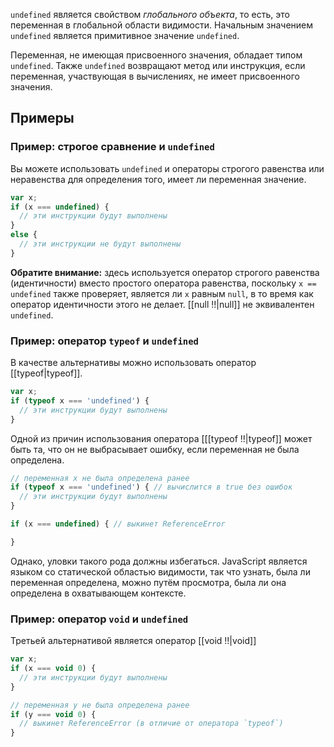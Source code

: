 `undefined` является свойством _глобального объекта_, то есть, это переменная в глобальной области видимости. Начальным значением `undefined` является примитивное значение `undefined`.

Переменная, не имеющая присвоенного значения, обладает типом `undefined`. Также `undefined` возвращают метод или инструкция, если переменная, участвующая в вычислениях, не имеет присвоенного значения.

## Примеры

### Пример: строгое сравнение и `undefined`

Вы можете использовать `undefined` и операторы строгого равенства или неравенства для определения того, имеет ли переменная значение.

```javascript
var x;
if (x === undefined) {
  // эти инструкции будут выполнены
}
else {
  // эти инструкции не будут выполнены
}
```

**Обратите внимание:** здесь используется оператор строгого равенства (идентичности) вместо простого оператора равенства, поскольку `x == undefined` также проверяет, является ли `x` равным `null`, в то время как оператор идентичности этого не делает. [[null !!|null]] не эквивалентен `undefined`.

### Пример: оператор `typeof` и `undefined`

В качестве альтернативы можно использовать оператор [[typeof|typeof]].

```javascript
var x;
if (typeof x === 'undefined') {
  // эти инструкции будут выполнены
}
```

Одной из причин использования оператора [[[typeof  !!|typeof]] может быть та, что он не выбрасывает ошибку, если переменная не была определена.

```javascript
// переменная x не была определена ранее
if (typeof x === 'undefined') { // вычислится в true без ошибок
  // эти инструкции будут выполнены
}

if (x === undefined) { // выкинет ReferenceError

}
```

Однако, уловки такого рода должны избегаться. JavaScript является языком со статической областью видимости, так что узнать, была ли переменная определена, можно путём просмотра, была ли она определена в охватывающем контексте.

### Пример: оператор `void` и `undefined`

Третьей альтернативой является оператор [[void !!|void]]

```javascript
var x;
if (x === void 0) {
  // эти инструкции будут выполнены
}

// переменная y не была определена ранее
if (y === void 0) {
  // выкинет ReferenceError (в отличие от оператора `typeof`)
}
```